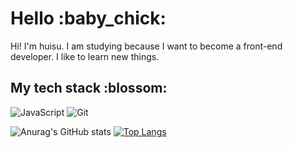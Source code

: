 <h1> Hello :baby_chick: </h1>

<!--
**huisu-noh/huisu-noh** is a ✨ _special_ ✨ repository because its `README.md` (this file) appears on your GitHub profile.

Here are some ideas to get you started:

- 🔭 I’m currently working on ...
- 🌱 I’m currently learning ...
- 👯 I’m looking to collaborate on ...
- 🤔 I’m looking for help with ...
- 💬 Ask me about ...
- 📫 How to reach me: ...
- 😄 Pronouns: ...
- ⚡ Fun fact: ...
-->

<p>Hi! I'm huisu. I am studying because I want to become a front-end developer. I like to learn new things. </p>

<h2> My tech stack :blossom:</h2>

![JavaScript](https://img.shields.io/badge/-JavaScript-%23F7DF1C?style=for-the-badge&logo=javascript&logoColor=000000&labelColor=%23F7DF1C&color=%23FFCE5A) ![Git](https://img.shields.io/badge/-Git-F05032?style=for-the-badge&logo=git&logoColor=ffffff)
<!-- ![TypeScript](https://img.shields.io/badge/-TypeScript-007ACC?style=for-the-badge&logo=typescript&logoColor=white) -->
<!-- ![React](https://img.shields.io/badge/-React-222222?style=for-the-badge&logo=react) -->

![Anurag's GitHub stats](https://github-readme-stats.vercel.app/api?username=huisu-noh&theme=vue&show_icons=true)
[![Top Langs](https://github-readme-stats.vercel.app/api/top-langs/?username=huisu-noh&hide=python)](https://github.com/anuraghazra/github-readme-stats)
